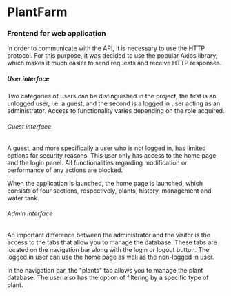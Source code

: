 # PlantFarm
### Frontend for web application
In order to communicate with the API, it is necessary to use the HTTP protocol. For this purpose, it was decided to use the popular Axios library, which makes it much easier to send requests and receive HTTP responses.

##### User interface
Two categories of users can be distinguished in the project, the first is an unlogged user, i.e. a guest, and the second is a logged in user acting as an administrator. Access to functionality varies depending on the role acquired.

###### Guest interface
A guest, and more specifically a user who is not logged in, has limited options for security reasons. This user only has access to the home page and the login panel. All functionalities regarding modification or performance of any actions are blocked.

When the application is launched, the home page is launched, which consists of four sections, respectively, plants, history, management and water tank.

###### Admin interface

An important difference between the administrator and the visitor is the access to the tabs that allow you to manage the database. These tabs are located on the navigation bar along with the login or logout button. The logged in user can use the home page as well as the non-logged in user. 

In the navigation bar, the "plants" tab allows you to manage the plant database. The user also has the option of filtering by a specific type of plant.
